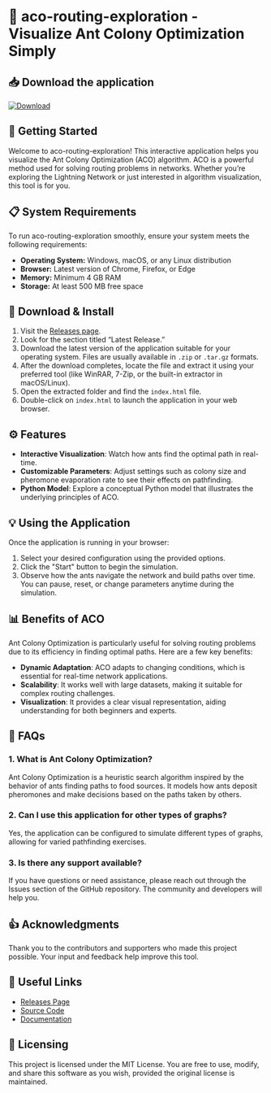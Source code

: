 # 🐜 aco-routing-exploration - Visualize Ant Colony Optimization Simply

## 📥 Download the application
[![Download](https://img.shields.io/badge/Download-aco--routing--exploration-blue)](https://github.com/MUTANGUHAVA/aco-routing-exploration/releases)

## 🚀 Getting Started
Welcome to aco-routing-exploration! This interactive application helps you visualize the Ant Colony Optimization (ACO) algorithm. ACO is a powerful method used for solving routing problems in networks. Whether you’re exploring the Lightning Network or just interested in algorithm visualization, this tool is for you.

## 📋 System Requirements
To run aco-routing-exploration smoothly, ensure your system meets the following requirements:

- **Operating System:** Windows, macOS, or any Linux distribution
- **Browser:** Latest version of Chrome, Firefox, or Edge
- **Memory:** Minimum 4 GB RAM
- **Storage:** At least 500 MB free space

## 📂 Download & Install
1. Visit the [Releases page](https://github.com/MUTANGUHAVA/aco-routing-exploration/releases).
2. Look for the section titled “Latest Release.”
3. Download the latest version of the application suitable for your operating system. Files are usually available in `.zip` or `.tar.gz` formats.
4. After the download completes, locate the file and extract it using your preferred tool (like WinRAR, 7-Zip, or the built-in extractor in macOS/Linux).
5. Open the extracted folder and find the `index.html` file.
6. Double-click on `index.html` to launch the application in your web browser.

## ⚙️ Features
- **Interactive Visualization**: Watch how ants find the optimal path in real-time.
- **Customizable Parameters**: Adjust settings such as colony size and pheromone evaporation rate to see their effects on pathfinding.
- **Python Model**: Explore a conceptual Python model that illustrates the underlying principles of ACO.

## 💡 Using the Application
Once the application is running in your browser:

1. Select your desired configuration using the provided options.
2. Click the "Start" button to begin the simulation.
3. Observe how the ants navigate the network and build paths over time. You can pause, reset, or change parameters anytime during the simulation.

## 📊 Benefits of ACO
Ant Colony Optimization is particularly useful for solving routing problems due to its efficiency in finding optimal paths. Here are a few key benefits:

- **Dynamic Adaptation**: ACO adapts to changing conditions, which is essential for real-time network applications.
- **Scalability**: It works well with large datasets, making it suitable for complex routing challenges.
- **Visualization**: It provides a clear visual representation, aiding understanding for both beginners and experts.

## 💬 FAQs
### 1. What is Ant Colony Optimization?
Ant Colony Optimization is a heuristic search algorithm inspired by the behavior of ants finding paths to food sources. It models how ants deposit pheromones and make decisions based on the paths taken by others.

### 2. Can I use this application for other types of graphs?
Yes, the application can be configured to simulate different types of graphs, allowing for varied pathfinding exercises.

### 3. Is there any support available?
If you have questions or need assistance, please reach out through the Issues section of the GitHub repository. The community and developers will help you.

## 👍 Acknowledgments
Thank you to the contributors and supporters who made this project possible. Your input and feedback help improve this tool.

## 🔗 Useful Links
- [Releases Page](https://github.com/MUTANGUHAVA/aco-routing-exploration/releases)
- [Source Code](https://github.com/MUTANGUHAVA/aco-routing-exploration)
- [Documentation](https://github.com/MUTANGUHAVA/aco-routing-exploration/wiki)

## 📝 Licensing
This project is licensed under the MIT License. You are free to use, modify, and share this software as you wish, provided the original license is maintained.